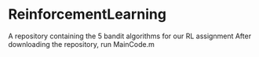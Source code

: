 # ReinforcementLearning
A repository containing the 5 bandit algorithms for our RL assignment
After downloading the repository, run MainCode.m
